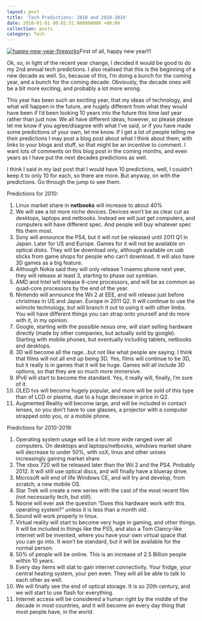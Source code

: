 ```yaml
---
layout: post
title: 'Tech Predictions: 2010 and 2010-2019'
date: 2010-01-01 00:01:51.000000000 +00:00
collection: posts
category: Tech
---
```


[![](http://www.10people.co.uk/wp-content/uploads/2009/12/happy-new-year-fireworks.jpg "happy-new-year-fireworks")](http://www.10people.co.uk/wp-content/uploads/2009/12/happy-new-year-fireworks.jpg)First of all, happy new year!!!

Ok, so, in light of the recent year change, I decided it would be good to do my 2nd annual tech predictions. I also realised that this is the beginning of a new decade as well. So, because of this, I’m doing a bunch for the coming year, and a bunch for the coming decade. Obviously, the decade ones will be a bit more exciting, and probably a lot more wrong.

This year has been such an exciting year, that my ideas of technology, and what will happen in the future, are hugely different from what they would have been if I’d been looking 10 years into the future this time last year rather than just now. We all have different ideas, however, so please please let me know if you agree/disagree with what I’ve said, or if you have made some predictions of your own, let me know. If I get a lot of people telling me their predictions I may post a blog post about what I think about them, with links to your blogs and stuff, so that might be an incentive to comment. I want lots of comments on this blog post in the coming months, and even years as I have put the next decades predictions as well.

I think I said in my last post that I would have 10 predictions, well, I couldn’t keep it to only 10 for each, so there are more. But anyway, on with the predictions. Go through the jump to see them.

Predictions for 2010:

1. Linux market share in **netbooks** will increase to about 40%
2. We will see a lot more niche devices. Devices won’t be as clear cut as desktops, laptops and netbooks. Instead we will just get computers, and computers will have different spec. And people will buy whatever spec fits them most.
3. Sony will announce the PS4, but it will not be released until 2011 Q1 in Japan. Later for US and Europe. Games for it will not be available on optical disks. They will be download only, although available on usb sticks from game shops for people who can’t download. It will also have 3D games as a big feature.
4. Although Nokia said they will only release 1 maemo phone next year, they will release at least 3, starting to phase out symbian.
5. AMD and Intel will release 6-core processors, and will be as common as quad-core processors by the end of the year.
6. Nintendo will announce the Wii 2 at EEE, and will release just before christmas in US and Japan. Europe in 2011 Q2. It will continue to use the wiimote technology, but will branch it out to using it with other limbs. You will have different things you can strap onto yourself and do more with it, in my opinion.
7. Google, starting with the possible nexus one, will start selling hardware directly (made by other companies, but actually sold by google). Starting with mobile phones, but eventually including tablets, netbooks and desktops.
8. 3D will become all the rage…but not like what people are saying. I think that films will not all end up being 3D. Yes, films will continue to be 3D, but it really is in games that it will be huge. Games will all include 3D options, so that they are so much more immersive.
9. IPv6 will start to become the standard. Yes, it really will, finally, I’m sure of it.
10. OLED tvs will become hugely popular, and more will be sold of this type than of LCD or plasma, due to a huge decrease in price in Q2.
11. Augmented Reality will become large, and will be included in contact lenses, so you don’t have to use glasses, a projector with a computer strapped onto you, or a mobile phone.

Predictions for 2010-2019:

1. Operating system usage will be a lot more wide ranged over all computers. On desktops and laptops/netbooks, windows market share will decrease to under 50%, with osX, linux and other unixes increasingly gaining market share.
2. The xbox 720 will be released later than the Wii 2 and the PS4. Probably 2012. It will still use optical discs, and will finally have a blueray drive.
3. Microsoft will end of life Windows CE, and will try and develop, from scratch, a new mobile OS.
4. Star Trek will create a new series with the cast of the most recent film (not necessarily tech, but still).
5. Noone will ever ask the question “Does this hardware work with this operating system?” unless it is less than a month old.
6. Sound will work properly in linux.
7. Virtual reality will start to become very huge in gaming, and other things. It will be included in things like the PS5, and also a Tom Clancy-like internet will be invented, where you have your own virtual space that you can go into. It won’t be standard, but it will be available for the normal person.
8. 50% of people will be online. This is an increase of 2.5 Billion people within 10 years.
9. Every day items will stat to gain internet connectivity. Your fridge, your central heating system, your pen even. They will all be able to talk to each other as well.
10. We will finally see the end of optical storage. It is so 20th century, and we will start to use flash for everything.
11. Internet access will be considered a human right by the middle of the decade in most countries, and it will become an every day thing that most people have, in the world.
